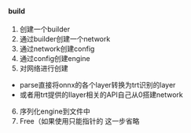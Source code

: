 #### build
1. 创建一个builder
2. 通过builder创建一个network
3. 通过network创建config
4. 通过config创建engine
5. 对网络进行创建 
- parse直接将onnx的各个layer转换为trt识别的layer 
- 或者用trt提供的Ilayer相关的API自己从0搭建network
6. 序列化engine到文件中
7. Free（如果使用只能指针的 这一步省略
